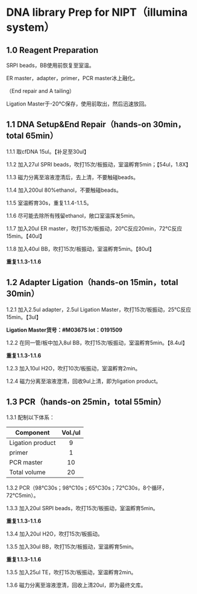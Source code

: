 # DNA library Prep for NIPT（illumina system）
## 1.0 Reagent Preparation
SRPI beads，BB使用前恢复至室温。

ER master，adapter，primer，PCR master冰上融化。

（End repair and A tailing）

Ligation Master于-20℃保存，使用前取出，然后迅速放回。

## 1.1 DNA Setup&End Repair（hands-on 30min，total 65min）

1.1.1 取cfDNA 15ul。【补足至30ul】

1.1.2 加入27ul SPRI beads，吹打15次/板振动，室温孵育5min；【54ul，1.8X】

1.1.3 磁力分离至溶液澄清后，去上清，不要触碰beads。

1.1.4 加入200ul 80%ethanol，不要触碰beads。

1.1.5 室温孵育30s，重复1.1.4-1.1.5。

1.1.6 尽可能去除所有残留ethanol，敞口室温挥发5min。

1.1.7 加入20ul ER master，吹打15次/板振动，20℃反应20min，72℃反应15min。【40ul】

1.1.8 加入40ul BB，吹打15次/板振动，室温孵育5min。【80ul】

**重复1.1.3-1.1.6**
## 1.2 Adapter Ligation（hands-on 15min，total 30min）
1.2.1 加入2.5ul adapter，2.5ul Ligation Master，吹打15次/板振动，25℃反应15min。【3ul】

**Ligation Master货号：#M0367S lot：0191509**

1.2.2 在同一管/板中加入8ul BB，吹打15次/板振动，室温孵育5min。【8.4ul】

**重复1.1.3-1.1.6**

1.2.3 加入10ul H2O，吹打10次/板振动，室温孵育2min。

1.2.4 磁力分离至溶液澄清，回收9ul上清，即为ligation product。

## 1.3 PCR（hands-on 25min，total 55min）
1.3.1 配制以下体系：

| Component | Vol./ul | 
| ------------- |:-------------:| 
| Ligation product | 	9
| primer | 1
| PCR master | 	10
| Total volume | 	20

1.3.2 PCR（98℃30s；98℃10s；65℃30s；72℃30s，8个循环，72℃5min）。

1.3.3 加入20ul SRPI beads，吹打15次/板振动，室温孵育5min。

**重复1.1.3-1.1.6**

1.3.4 加入20ul H2O，吹打15次/板振动。

1.3.5 加入30ul BB，吹打15次/板振动，室温孵育5min。

**重复1.1.3-1.1.6**

1.3.5 加入25ul TE，吹打15次/板振动，室温孵育2min。

1.3.6 磁力分离至溶液澄清，回收上清20ul，即为最终文库。


